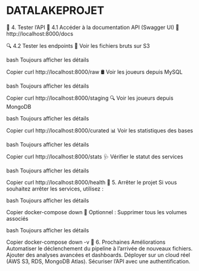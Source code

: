 # DATALAKEPROJET

🔌 4. Tester l’API
📜 4.1 Accéder à la documentation API (Swagger UI)
🔗 http://localhost:8000/docs

🔍 4.2 Tester les endpoints
📂 Voir les fichiers bruts sur S3

bash
Toujours afficher les détails

Copier
curl http://localhost:8000/raw
🛢 Voir les joueurs depuis MySQL

bash
Toujours afficher les détails

Copier
curl http://localhost:8000/staging
🔍 Voir les joueurs depuis MongoDB

bash
Toujours afficher les détails

Copier
curl http://localhost:8000/curated
📊 Voir les statistiques des bases

bash
Toujours afficher les détails

Copier
curl http://localhost:8000/stats
🩺 Vérifier le statut des services

bash
Toujours afficher les détails

Copier
curl http://localhost:8000/health
🛑 5. Arrêter le projet
Si vous souhaitez arrêter les services, utilisez :

bash
Toujours afficher les détails

Copier
docker-compose down
📌 Optionnel : Supprimer tous les volumes associés

bash
Toujours afficher les détails

Copier
docker-compose down -v
🎯 6. Prochaines Améliorations
 Automatiser le déclenchement du pipeline à l’arrivée de nouveaux fichiers.
 Ajouter des analyses avancées et dashboards.
 Déployer sur un cloud réel (AWS S3, RDS, MongoDB Atlas).
 Sécuriser l’API avec une authentification.
